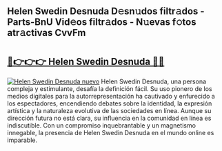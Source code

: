 ## Helen Swedin Desnuda D𝚎sn𝚞dos filtr𝚊dos - Parts-BnU Vid𝚎os filtr𝚊dos - N𝚞evas f𝚘tos atr𝚊ctivas CvvFm

# <h2><a href="http://mb8z9s.tromn.icu/?c=Helen+Swedin+Desnuda">🔗👉👉👉 Helen Swedin Desnuda 🔗🔗</a></h2>

[![Helen Swedin Desnuda nuevo](https://i.imgur.com/pEAQMta.gif)](http://mb8z9s.tromn.icu/?c=Helen+Swedin+Desnuda)
Helen Swedin Desnuda, una persona compleja y estimulante, desafía la definición fácil. Su uso pionero de los medios digitales para la autorrepresentación ha cautivado y enfurecido a los espectadores, encendiendo debates sobre la identidad, la expresión artística y la naturaleza evolutiva de las sociedades en línea. Aunque su dirección futura no está clara, su influencia en la comunidad en línea es indiscutible. Con un compromiso inquebrantable y un magnetismo innegable, la presencia de Helen Swedin Desnuda en el mundo online es imparable.
